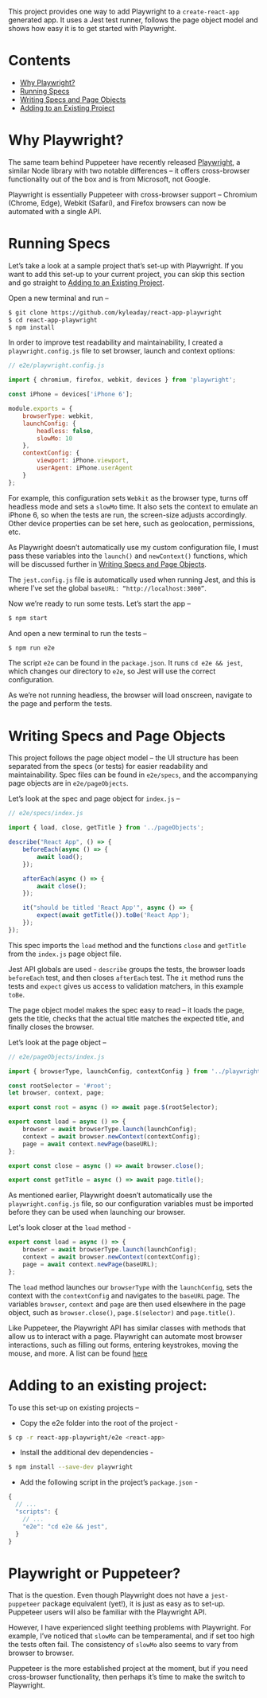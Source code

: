 This project provides one way to add Playwright to a `create-react-app` generated app. It uses a Jest test runner, follows the page object model and shows how easy it is to get started with Playwright.

# Contents

* [Why Playwright?](#why-playwright)
* [Running Specs](#running-specs)
* [Writing Specs and Page Objects](#writing-specs-and-page-objects)
* [Adding to an Existing Project](#adding-to-an-existing-project)

# Why Playwright?

The same team behind Puppeteer have recently released [Playwright](https://github.com/microsoft/playwright), a similar Node library with two notable differences – it offers cross-browser functionality out of the box and is from Microsoft, not Google.

Playwright is essentially Puppeteer with cross-browser support – Chromium (Chrome, Edge), Webkit (Safari), and Firefox browsers can now be automated with a single API.

# Running Specs

Let’s take a look at a sample project that’s set-up with Playwright. If you want to add this set-up to your current project, you can skip this section and go straight to [Adding to an Existing Project](#adding-to-an-existing-project).

Open a new terminal and run –

```bash
$ git clone https://github.com/kyleaday/react-app-playwright
$ cd react-app-playwright
$ npm install
```

In order to improve test readability and maintainability, I created a `playwright.config.js` file to set browser, launch and context options:

```js
// e2e/playwright.config.js

import { chromium, firefox, webkit, devices } from 'playwright';

const iPhone = devices['iPhone 6'];

module.exports = {
    browserType: webkit,
    launchConfig: {
        headless: false,
        slowMo: 10
    },
    contextConfig: {
        viewport: iPhone.viewport,
        userAgent: iPhone.userAgent
    }
};
```

For example, this configuration sets `Webkit` as the browser type, turns off headless mode and sets a `slowMo` time. It also sets the context to emulate an iPhone 6, so when the tests are run, the screen-size adjusts accordingly. Other device properties can be set here, such as geolocation, permissions, etc.

As Playwright doesn’t automatically use my custom configuration file, I must pass these variables into the `launch()` and `newContext()` functions, which will be discussed further in [Writing Specs and Page Objects](#writing-specs-and-page-objects).

The `jest.config.js` file is automatically used when running Jest, and this is where I’ve set the global `baseURL: “http://localhost:3000”`.

Now we’re ready to run some tests. Let’s start the app –

```bash
$ npm start
```

And open a new terminal to run the tests –

```bash
$ npm run e2e
```

The script `e2e` can be found in the `package.json`. It runs `cd e2e && jest`, which changes our directory to `e2e`, so Jest will use the correct configuration.

As we’re not running headless, the browser will load onscreen, navigate to the page and perform the tests.

# Writing Specs and Page Objects

This project follows the page object model – the UI structure has been separated from the specs (or tests) for easier readability and maintainability. Spec files can be found in `e2e/specs`, and the accompanying page objects are in `e2e/pageObjects`. 

Let’s look at the spec and page object for `index.js` –
 
```js
// e2e/specs/index.js

import { load, close, getTitle } from '../pageObjects';

describe("React App", () => {
    beforeEach(async () => {
        await load();
    });

    afterEach(async () => {
        await close();
    });

    it("should be titled 'React App'", async () => {
        expect(await getTitle()).toBe('React App');
    });
});
```

This spec imports the `load` method and the functions `close` and `getTitle` from the `index.js` page object file.

Jest API globals are used - `describe` groups the tests, the browser loads `beforeEach` test, and then closes `afterEach` test. The `it` method runs the tests and `expect` gives us access to validation matchers, in this example `toBe`.

The page object model makes the spec easy to read – it loads the page, gets the title, checks that the actual title matches the expected title, and finally closes the browser.

Let’s look at the page object –

```js
// e2e/pageObjects/index.js

import { browserType, launchConfig, contextConfig } from '../playwright.config'

const rootSelector = '#root';
let browser, context, page;

export const root = async () => await page.$(rootSelector);

export const load = async () => {
    browser = await browserType.launch(launchConfig);
    context = await browser.newContext(contextConfig);
    page = await context.newPage(baseURL);
};

export const close = async () => await browser.close();

export const getTitle = async () => await page.title();
```

As mentioned earlier, Playwright doesn’t automatically use the `playwright.config.js` file, so our configuration variables must be imported before they can be used when launching our browser.

Let's look closer at the `load` method -

```js
export const load = async () => {
    browser = await browserType.launch(launchConfig);
    context = await browser.newContext(contextConfig);
    page = await context.newPage(baseURL);
};
```

The `load` method launches our `browserType` with the `launchConfig`, sets the context with the `contextConfig` and navigates to the `baseURL` page. The variables `browser`, `context` and `page` are then used elsewhere in the page object, such as `browser.close()`, `page.$(selector)` and `page.title()`.

Like Puppeteer, the Playwright API has similar classes with methods that allow us to interact with a page. Playwright can automate most browser interactions, such as filling out forms, entering keystrokes, moving the mouse, and more. A list can be found [here](https://github.com/microsoft/playwright/blob/master/docs/api.md)

# Adding to an existing project:

To use this set-up on existing projects –

* Copy the e2e folder into the root of the project -

```bash
$ cp -r react-app-playwright/e2e <react-app>
```

* Install the additional dev dependencies -

```bash
$ npm install --save-dev playwright
```

* Add the following script in the project’s `package.json` -

```js
{
  // ...
  "scripts": {
    // ...
    "e2e": "cd e2e && jest",
  }
}
```

# Playwright or Puppeteer?

That is the question. Even though Playwright does not have a `jest-puppeteer` package equivalent (yet!), it is just as easy as to set-up. Puppeteer users will also be familiar with the Playwright API.

However, I have experienced slight teething problems with Playwright. For example, I’ve noticed that `slowMo` can be temperamental, and if set too high the tests often fail. The consistency of `slowMo` also seems to vary from browser to browser.

Puppeteer is the more established project at the moment, but if you need cross-browser functionality, then perhaps it’s time to make the switch to Playwright.